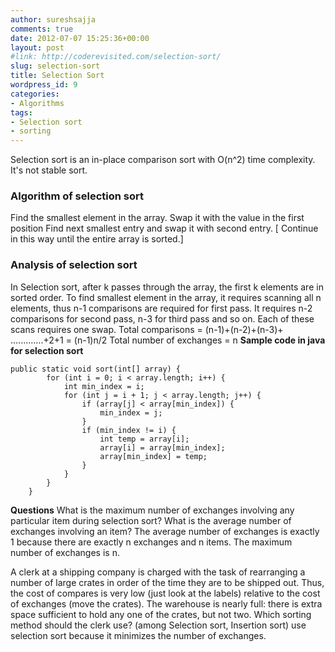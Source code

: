```yaml
---
author: sureshsajja
comments: true
date: 2012-07-07 15:25:36+00:00
layout: post
#link: http://coderevisited.com/selection-sort/
slug: selection-sort
title: Selection Sort
wordpress_id: 9
categories:
- Algorithms
tags:
- Selection sort
- sorting
---
```


Selection sort is an in-place comparison sort with O(n^2) time complexity. It's not stable sort.



### Algorithm of selection sort


Find the smallest element in the array.
Swap it with the value in the first position
Find next smallest entry and swap it with second entry. [ Continue in this way until the entire array is sorted.]



### Analysis of selection sort


In Selection sort, after k passes through the array, the first k elements are in sorted order. To find smallest element in the array, it requires scanning all n elements, thus n-1 comparisons are required for first pass. It requires n-2 comparisons for second pass, n-3 for third pass and so on. Each of these scans requires one swap.
Total comparisons = (n-1)+(n-2)+(n-3)+ .............+2+1 = (n-1)n/2
Total number of exchanges = n
**Sample code in java for selection sort**
 

    
    public static void sort(int[] array) {
    		for (int i = 0; i < array.length; i++) {
    			int min_index = i;
    			for (int j = i + 1; j < array.length; j++) {
    				if (array[j] < array[min_index]) {
    					min_index = j;
    				}
    				if (min_index != i) {
    					int temp = array[i];
    					array[i] = array[min_index];
    					array[min_index] = temp;
    				}
    			}
    		}
    	}



**Questions**
What is the maximum number of exchanges involving any particular item during selection sort? What is the average number of exchanges involving an item?
The average number of exchanges is exactly 1 because there are exactly n exchanges and n items. The maximum number of exchanges is n. 

A clerk at a shipping company is charged with the task of rearranging a number of large crates in order of the time they are to be shipped out. Thus, the cost of compares is very low (just look at the labels) relative to the cost of exchanges (move the crates). The warehouse is nearly full: there is extra space sufficient to hold any one of the crates, but not two. Which sorting method should the clerk use? (among Selection sort, Insertion sort)
use selection sort because it minimizes the number of exchanges.
